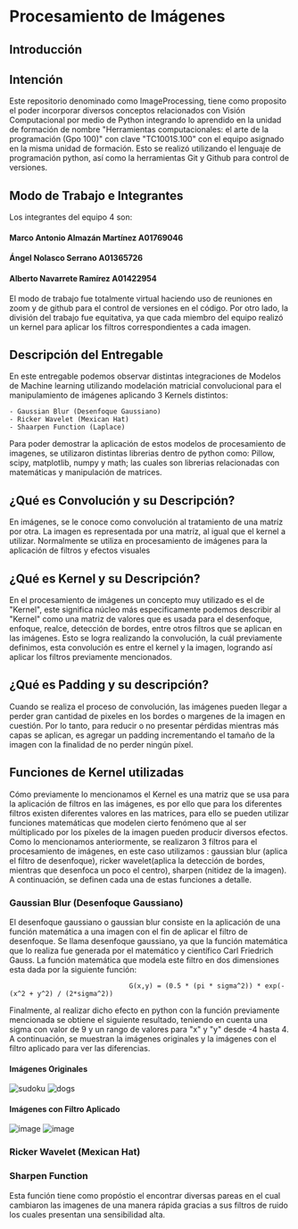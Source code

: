 # Procesamiento de Imágenes
## Introducción
## Intención
Este repositorio denominado como ImageProcessing, tiene como proposito el poder incorporar diversos conceptos relacionados con Visión Computacional por medio de Python integrando lo aprendido en la unidad de formación de nombre "Herramientas computacionales: el arte de la programación (Gpo 100)" con clave "TC1001S.100" con el equipo asignado en la misma unidad de formación.
Esto se realizó utilizando el lenguaje de programación python, así como la herramientas Git y Github para control de versiones.
## Modo de Trabajo e Integrantes
Los integrantes del equipo 4 son:
#### Marco Antonio Almazán Martínez A01769046
#### Ángel Nolasco Serrano A01365726
#### Alberto Navarrete Ramírez A01422954

El modo de trabajo fue totalmente virtual haciendo uso de reuniones en zoom y de github para el control de versiones en el código. Por otro lado, la división del trabajo fue equitativa, ya que cada miembro del equipo realizó un kernel para aplicar los filtros correspondientes a cada imagen.
## Descripción del Entregable
En este entregable podemos observar distintas integraciones de Modelos de Machine learning utilizando modelación matricial convolucional para el manipulamiento de imágenes aplicando 3 Kernels distintos:

    - Gaussian Blur (Desenfoque Gaussiano)
    - Ricker Wavelet (Mexican Hat)
    - Shaarpen Function (Laplace)

Para poder demostrar la aplicación de estos modelos de procesamiento de imagenes, se utilizaron distintas librerias dentro de python como: Pillow, scipy, matplotlib, numpy y math; las cuales son librerias relacionadas con matemáticas y manipulación de matrices.
## ¿Qué es Convolución y su Descripción?
En imágenes, se le conoce como convolución al tratamiento de una matríz por otra. La imagen es representada por una matríz, al igual que
el kernel a utilizar. Normalmente se utiliza en procesamiento de imágenes para la aplicación de filtros y efectos visuales 
## ¿Qué es Kernel y su Descripción?
En el procesamiento de imágenes un concepto muy utilizado es el de "Kernel", este significa núcleo más especificamente podemos describir al "Kernel" como una matriz de valores que es usada para el desenfoque, enfoque, realce, detección de bordes, entre otros filtros que se aplican en las imágenes. Esto se logra realizando la convolución, la cuál previamente definimos, esta convolución es entre el kernel y la imagen, logrando así aplicar los filtros previamente mencionados.
## ¿Qué es Padding y su descripción?
Cuando se realiza el proceso de convolución, las imágenes pueden llegar a perder gran cantidad de pixeles en los bordes o margenes de la imagen en cuestión. Por lo tanto, para reducir o no presentar pérdidas mientras más capas se aplican, es agregar un padding incrementando el tamaño de la imagen con la finalidad de no perder ningún píxel.
## Funciones de Kernel utilizadas
Cómo previamente lo mencionamos el Kernel es una matriz que se usa para la aplicación de filtros en las imágenes, es por ello que para los diferentes filtros existen diferentes valores en las matrices, para ello se pueden utilizar funciones matemáticas que modelen cierto fenómeno que al ser múltiplicado por los píxeles de la imagen pueden producir diversos efectos. Como lo mencionamos anteriormente, se realizaron 3 filtros para el procesamiento de imágenes, en este caso utilizamos : gaussian blur (aplica el filtro de desenfoque), ricker wavelet(aplica la detección de bordes, mientras que desenfoca un poco el centro), sharpen (nitidez de la imagen). A continuación, se definen cada una de estas funciones a detalle.
### Gaussian Blur (Desenfoque Gaussiano)
El desenfoque gaussiano o gaussian blur consiste en la aplicación de una función matemática a una imagen con el fin de aplicar el filtro de desenfoque. Se llama desenfoque gaussiano, ya que la función matemática que lo realiza fue generada por el matemático y científico Carl Friedrich Gauss. La función matemática que modela este filtro en dos dimensiones esta dada por la siguiente función: 

                                  G(x,y) = (0.5 * (pi * sigma^2)) * exp(-(x^2 + y^2) / (2*sigma^2))

Finalmente, al realizar dicho efecto en python con la función previamente mencionada se obtiene el siguiente resultado, teniendo en cuenta una sigma con valor de 9 y un rango de valores para "x" y "y" desde -4 hasta 4. A continuación, se muestran la imágenes originales y la imágenes con el filtro aplicado para ver las diferencias.

#### Imágenes Originales
![sudoku](https://user-images.githubusercontent.com/57366623/160148671-61c91105-3d51-4586-8344-f7ba226baaed.jpg) 
![dogs](https://user-images.githubusercontent.com/57366623/160148765-ab0e3b9c-792a-44a2-a149-b27be12cdd17.png)

#### Imágenes con Filtro Aplicado
![image](https://user-images.githubusercontent.com/57366623/160152844-a1989c64-5b6c-44b4-8a24-3f0c56b6c993.png)
![image](https://user-images.githubusercontent.com/57366623/160152986-02dc293d-7a62-411d-9913-0ba17bd75976.png)

### Ricker Wavelet (Mexican Hat)
### Sharpen Function 
Esta función tiene como propóstio el encontrar diversas pareas en el cual cambiaron las imagenes de una manera rápida gracias a sus filtros de ruido los cuales presentan una sensibilidad alta.
